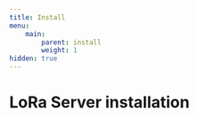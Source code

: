 ```yaml
---
title: Install
menu:
    main:
        parent: install
        weight: 1
hidden: true
---
```


# LoRa Server installation
